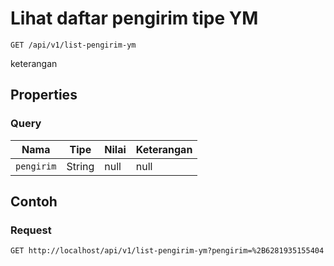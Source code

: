 # Lihat daftar pengirim tipe YM
```http
GET /api/v1/list-pengirim-ym
```
keterangan
## Properties
### Query
Nama | Tipe | Nilai | Keterangan
--- | --- | --- | ---
<code>pengirim</code> | String | null | null
## Contoh
### Request
```http
GET http://localhost/api/v1/list-pengirim-ym?pengirim=%2B6281935155404


```

